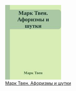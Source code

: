 ![](Марк%20Твен.%20Афоризмы%20и%20шутки.jpg)  
[Марк Твен. Афоризмы и шутки](Марк%20Твен.%20Афоризмы%20и%20шутки.md)
